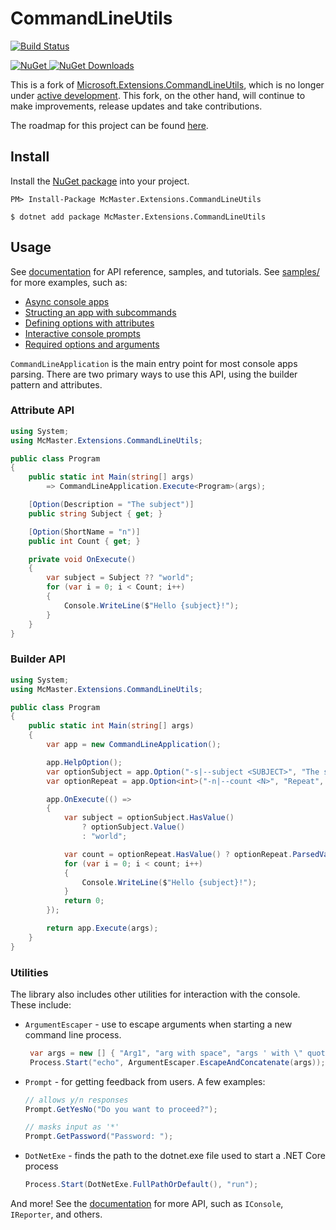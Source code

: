 CommandLineUtils
================

[![Build Status](https://dev.azure.com/natemcmaster/github/_apis/build/status/CommandLineUtils?branchName=master)](https://dev.azure.com/natemcmaster/github/_build/latest?definitionId=3&branchName=master)

[![NuGet][nuget-badge] ![NuGet Downloads][nuget-download-badge]][nuget]

[nuget]: https://www.nuget.org/packages/McMaster.Extensions.CommandLineUtils/
[nuget-badge]: https://img.shields.io/nuget/v/McMaster.Extensions.CommandLineUtils.svg?style=flat-square
[nuget-download-badge]: https://img.shields.io/nuget/dt/McMaster.Extensions.CommandLineUtils?style=flat-square


This is a fork of [Microsoft.Extensions.CommandLineUtils](https://github.com/aspnet/Common), which is no longer under [active development](https://github.com/aspnet/Common/issues/257). This fork, on the other hand, will continue to make improvements, release updates and take contributions.

The roadmap for this project can be found [here](https://github.com/natemcmaster/CommandLineUtils/issues/206).

## Install

Install the [NuGet package][nuget] into your project.

```
PM> Install-Package McMaster.Extensions.CommandLineUtils
```
```
$ dotnet add package McMaster.Extensions.CommandLineUtils
```

## Usage

See [documentation](https://natemcmaster.github.io/CommandLineUtils/) for API reference, samples, and tutorials.
See [samples/](./docs/samples/) for more examples, such as:

 - [Async console apps](./docs/samples/helloworld-async/)
 - [Structing an app with subcommands](./docs/samples/subcommands/)
 - [Defining options with attributes](./docs/samples/attributes/)
 - [Interactive console prompts](./docs/samples/interactive-prompts/)
 - [Required options and arguments](./docs/samples/validation/)

`CommandLineApplication` is the main entry point for most console apps parsing. There are two primary ways to use this API, using the builder pattern and attributes.

### Attribute API

```c#
using System;
using McMaster.Extensions.CommandLineUtils;

public class Program
{
    public static int Main(string[] args)
        => CommandLineApplication.Execute<Program>(args);

    [Option(Description = "The subject")]
    public string Subject { get; }

    [Option(ShortName = "n")]
    public int Count { get; }

    private void OnExecute()
    {
        var subject = Subject ?? "world";
        for (var i = 0; i < Count; i++)
        {
            Console.WriteLine($"Hello {subject}!");
        }
    }
}
```

### Builder API


```c#
using System;
using McMaster.Extensions.CommandLineUtils;

public class Program
{
    public static int Main(string[] args)
    {
        var app = new CommandLineApplication();

        app.HelpOption();
        var optionSubject = app.Option("-s|--subject <SUBJECT>", "The subject", CommandOptionType.SingleValue);
        var optionRepeat = app.Option<int>("-n|--count <N>", "Repeat", CommandOptionType.SingleValue);

        app.OnExecute(() =>
        {
            var subject = optionSubject.HasValue()
                ? optionSubject.Value()
                : "world";

            var count = optionRepeat.HasValue() ? optionRepeat.ParsedValue : 1;
            for (var i = 0; i < count; i++)
            {
                Console.WriteLine($"Hello {subject}!");
            }
            return 0;
        });

        return app.Execute(args);
    }
}

```

### Utilities

The library also includes other utilities for interaction with the console. These include:

- `ArgumentEscaper` - use to escape arguments when starting a new command line process.
    ```c#
     var args = new [] { "Arg1", "arg with space", "args ' with \" quotes" };
     Process.Start("echo", ArgumentEscaper.EscapeAndConcatenate(args));
    ```
 - `Prompt` - for getting feedback from users. A few examples:
    ```c#
    // allows y/n responses
    Prompt.GetYesNo("Do you want to proceed?");

    // masks input as '*'
    Prompt.GetPassword("Password: ");
    ```
 - `DotNetExe` - finds the path to the dotnet.exe file used to start a .NET Core process
    ```c#
    Process.Start(DotNetExe.FullPathOrDefault(), "run");
    ```

And more! See the [documentation](https://natemcmaster.github.io/CommandLineUtils/) for more API, such as `IConsole`, `IReporter`, and others.
